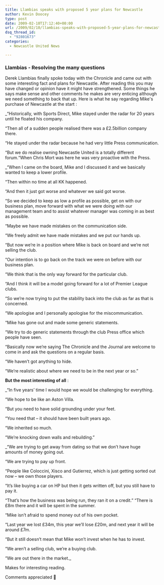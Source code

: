 ```yaml
---
title: Llambias speaks with proposed 5 year plans for Newcastle
author: Kevin Doocey
type: post
date: 2009-02-10T17:12:40+00:00
url: /2009/02/10/llambias-speaks-with-proposed-5-year-plans-for-newcastle/
dsq_thread_id:
  - "92801673"
categories:
  - Newcastle United News

---
```

### Llambias - Resolving the many questions

Derek Llambias finally spoke today with the Chronicle and came out with some interesting fact and plans for Newcastle. After reading this you may have changed or opinion have it might have strengthened. Some things he says make sense and other comments he makes are very enticing although we need something to back that up. Here is what he say regarding Mike's purchase of Newcastle at the start :

_“Historically, with Sports Direct, Mike stayed under the radar for 20 years until he floated his company.</p>

“Then all of a sudden people realised there was a £2.5billion company there.

“He stayed under the radar because he had very little Press communication.

“But we do realise owning Newcastle United is a totally different forum.“When Chris Mort was here he was very proactive with the Press.

_“When I came on the board, Mike and I discussed it and we basically wanted to keep a lower profile.

“Then within no time at all KK happened.

“And then it just got worse and whatever we said got worse.

“So we decided to keep as low a profile as possible, get on with our business plan, move forward with what we were doing with our management team and to assist whatever manager was coming in as best as possible.

“Maybe we have made mistakes on the communication side.

“We freely admit we have made mistakes and we put our hands up.

“But now we’re in a position where Mike is back on board and we’re not selling the club.

“Our intention is to go back on the track we were on before with our business plan.

“We think that is the only way forward for the particular club.

“And I think it will be a model going forward for a lot of Premier League clubs.

“So we’re now trying to put the stability back into the club as far as that is concerned.

“We apologise and I personally apologise for the miscommunication.

“Mike has gone out and made some generic statements.

“We try to do generic statements through the club Press office which people have seen.

“Basically now we’re saying The Chronicle and the Journal are welcome to come in and ask the questions on a regular basis.

“We haven’t got anything to hide.

“We’re realistic about where we need to be in the next year or so.”

**But the most interesting of all** :

_“In five years’ time I would hope we would be challenging for everything.

“We hope to be like an Aston Villa.

“But you need to have solid grounding under your feet.

“You need that – it should have been built years ago.

“We inherited so much.

“We’re knocking down walls and rebuilding.”

 _“We are trying to get away from dating so that we don’t have huge amounts of money going out.</p>

“We are trying to pay up front.

“People like Coloccini, Xisco and Gutierrez, which is just getting sorted out now – we own those players.

“It’s like buying a car on HP but then it gets written off, but you still have to pay it.

“That’s how the business was being run, they ran it on a credit.” “There is £8m there and it will be spent in the summer.

“Mike isn’t afraid to spend money out of his own pocket.

“Last year we lost £34m, this year we’ll lose £20m, and next year it will be around £7m.

“But it still doesn’t mean that Mike won’t invest when he has to invest.

“We aren’t a selling club, we’re a buying club.

“We are out there in the market._

Makes for interesting reading.

Comments appreciated 🙂
